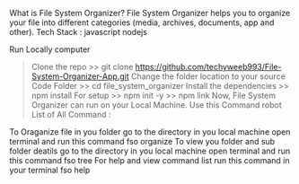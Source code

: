 What is File System Organizer?
File System Organizer helps you to organize your file into different categories (media, archives, documents, app and other).
Tech Stack :
javascript nodejs

Run Locally computer
> Clone the repo
    >> git clone https://github.com/techyweeb993/File-System-Organizer-App.git
> Change the folder location to your source Code Folder
    >> cd file_system_organizer
> Install the dependencies
    >> npm install
> For setup 
    >> npm init -y
    >> npm link
> Now, File System Organizer can run on your Local Machine.
Use this Command robot
List of All Command :

To Oraganize file in you folder go to the directory in you local machine open terminal and run this
command fso organize
To view you folder and sub folder deatils go to the directory in you local machine open terminal and run this
command fso tree
For help and view command list run this command in your terminal fso help
